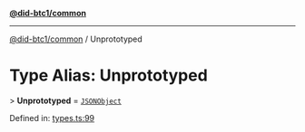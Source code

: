 [**@did-btc1/common**](../README.md)

***

[@did-btc1/common](../globals.md) / Unprototyped

# Type Alias: Unprototyped

&gt; **Unprototyped** = [`JSONObject`](JSONObject.md)

Defined in: [types.ts:99](https://github.com/dcdpr/did-btc1-js/blob/4ab6f9915d95beed9bc633644c9db1539395f512/packages/common/src/types.ts#L99)
